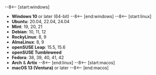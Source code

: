 <!-- TODO: These should potentially be reformated to be more readable... -->
--8<-- [start:windows]
- **Windows 10** or later (64-bit)
--8<-- [end:windows]
--8<-- [start:linux]
- **Ubuntu**: 20.04, 22.04, 24.04
- **Mint**: 19, 20, 21
- **Debian**: 10, 11, 12
- **RockyLinux**: 8, 9
- **AlmaLinux**: 8, 9
- **openSUSE Leap**: 15.5, 15.6
- **openSUSE Tumbleweed**
- **Fedora**: 38, 39, 40, 41, 42
- **Arch** & **Artix**
--8<-- [end:linux]
--8<-- [start:macos]
- **macOS 13 (Ventura)** or later
--8<-- [end:macos]
